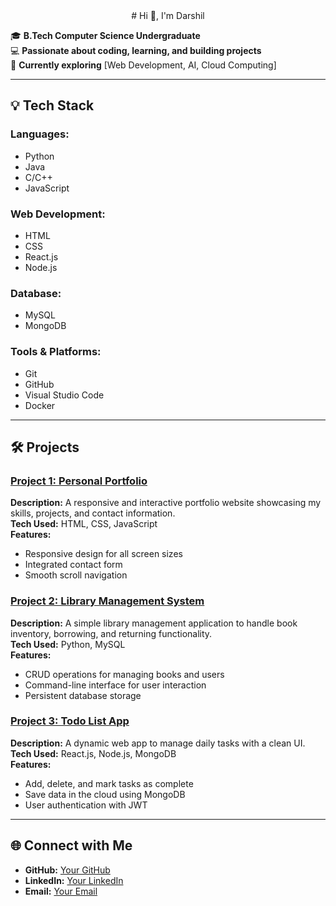 <div align="center">
  # Hi 👋, I'm Darshil
</div>

🎓 **B.Tech Computer Science Undergraduate**  
💻 **Passionate about coding, learning, and building projects**  
🌱 **Currently exploring** [Web Development, AI, Cloud Computing]  

---

## 💡 Tech Stack

### **Languages:**
- Python
- Java
- C/C++
- JavaScript

### **Web Development:**
- HTML
- CSS
- React.js
- Node.js

### **Database:**
- MySQL
- MongoDB

### **Tools & Platforms:**
- Git
- GitHub
- Visual Studio Code
- Docker

---

## 🛠️ Projects

### **[Project 1: Personal Portfolio](#)**  
**Description:** A responsive and interactive portfolio website showcasing my skills, projects, and contact information.  
**Tech Used:** HTML, CSS, JavaScript  
**Features:**  
- Responsive design for all screen sizes  
- Integrated contact form  
- Smooth scroll navigation  

### **[Project 2: Library Management System](#)**  
**Description:** A simple library management application to handle book inventory, borrowing, and returning functionality.  
**Tech Used:** Python, MySQL  
**Features:**  
- CRUD operations for managing books and users  
- Command-line interface for user interaction  
- Persistent database storage  

### **[Project 3: Todo List App](#)**  
**Description:** A dynamic web app to manage daily tasks with a clean UI.  
**Tech Used:** React.js, Node.js, MongoDB  
**Features:**  
- Add, delete, and mark tasks as complete  
- Save data in the cloud using MongoDB  
- User authentication with JWT

---

## 🌐 Connect with Me
- **GitHub:** [Your GitHub](https://github.com/yourusername)
- **LinkedIn:** [Your LinkedIn](https://www.linkedin.com/in/yourname)
- **Email:** [Your Email](mailto:youremail@example.com)
